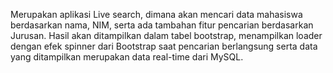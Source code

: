 Merupakan aplikasi Live search, dimana akan mencari data mahasiswa berdasarkan nama, NIM, serta ada tambahan fitur pencarian berdasarkan Jurusan. Hasil akan ditampilkan dalam tabel bootstrap, menampilkan loader dengan efek spinner dari Bootstrap saat pencarian berlangsung serta data yang ditampilkan merupakan data real-time dari MySQL.
